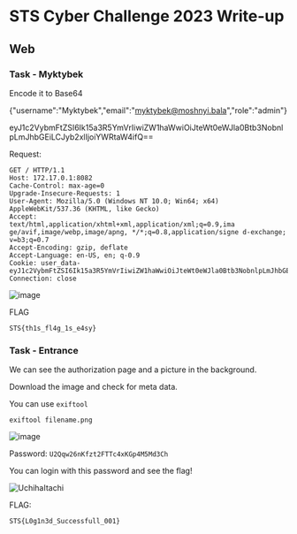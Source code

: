 # STS Cyber Challenge 2023 Write-up

## Web 

### Task - Myktybek  

Encode it to Base64

{"username":"Myktybek","email":"myktybek@moshnyi.bala","role":"admin"}

eyJ1c2VybmFtZSI6Ik15a3R5YmVrIiwiZW1haWwiOiJteWt0eWJla0Btb3NobnlpLmJhbGEiLCJyb2xlIjoiYWRtaW4ifQ==

Request:

    GET / HTTP/1.1
    Host: 172.17.0.1:8082
    Cache-Control: max-age=0
    Upgrade-Insecure-Requests: 1
    User-Agent: Mozilla/5.0 (Windows NT 10.0; Win64; x64) AppleWebKit/537.36 (KHTML, like Gecko)
    Accept:
    text/html,application/xhtml+xml,application/xml;q=0.9,ima ge/avif,image/webp,image/apng, */*;q=0.8,application/signe d-exchange; v=b3;q=0.7
    Accept-Encoding: gzip, deflate 
    Accept-Language: en-US, en; q-0.9
    Cookie: user_data-
    eyJ1c2VybmFtZSI6Ik15a3R5YmVrIiwiZW1haWwiOiJteWt0eWJla0Btb3NobnlpLmJhbGEiLCJyb2xlIjoiYWRtaW4ifQ%3d%3d
    Connection: close

![image](https://github.com/user-attachments/assets/ee83fa8c-3ae7-4f00-b4f2-2fa144e546cb)

FLAG 

    STS{th1s_fl4g_1s_e4sy}

### Task - Entrance

We can see the authorization page and a picture in the background.

Download the image and check for meta data.

You can use `exiftool`

`exiftool filename.png`

![image](https://github.com/user-attachments/assets/946ab524-7221-4d4f-ab9c-1cc16189518a)

Password: `U2Qqw26nKfzt2FTTc4xKGp4M5Md3Ch`

You can login with this password and see the flag!
    
![UchihaItachi](https://github.com/user-attachments/assets/2720ac06-cf09-42db-9bef-6d0a9a7eaf11)

FLAG:

    STS{L0g1n3d_Successfull_001}
